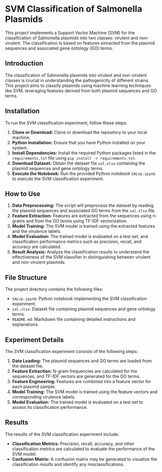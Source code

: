 # SVM Classification of Salmonella Plasmids

This project implements a Support Vector Machine (SVM) for the classification of Salmonella plasmids into two classes: virulent and non-virulent. The classification is based on features extracted from the plasmid sequences and associated gene ontology (GO) terms.

## Introduction

The classification of Salmonella plasmids into virulent and non-virulent classes is crucial in understanding the pathogenicity of different strains. This project aims to classify plasmids using machine learning techniques like SVM, leveraging features derived from both plasmid sequences and GO terms.

## Installation

To run the SVM classification experiment, follow these steps:

1. **Clone or Download:** Clone or download the repository to your local machine.
2. **Python Installation:** Ensure that you have Python installed on your system.
3. **Install Dependencies:** Install the required Python packages listed in the `requirements.txt` file using `pip install -r requirements.txt`.
4. **Download Dataset:** Obtain the dataset file `sal.xlsx` containing the plasmid sequences and gene ontology terms.
5. **Execute the Notebook:** Run the provided Python notebook `SALvp.ipynb` to execute the SVM classification experiment.

## How to Use

1. **Data Preprocessing:** The script will preprocess the dataset by reading the plasmid sequences and associated GO terms from the `sal.xlsx` file.
2. **Feature Extraction:** Features are extracted from the sequences using n-grams and from the GO terms using TF-IDF vectorization.
3. **Model Training:** The SVM model is trained using the extracted features and the virulence labels.
4. **Model Evaluation:** The trained model is evaluated on a test set, and classification performance metrics such as precision, recall, and accuracy are calculated.
5. **Result Analysis:** Analyze the classification results to understand the effectiveness of the SVM classifier in distinguishing between virulent and non-virulent plasmids.

## File Structure

The project directory contains the following files:

- `SALvp.ipynb`: Python notebook implementing the SVM classification experiment.
- `sal.xlsx`: Dataset file containing plasmid sequences and gene ontology terms.
- `README.md`: Markdown file containing detailed instructions and explanations.

## Experiment Details

The SVM classification experiment consists of the following steps:

1. **Data Loading:** The plasmid sequences and GO terms are loaded from the dataset file.
2. **Feature Extraction:** N-gram frequencies are calculated for the sequences, and TF-IDF vectors are generated for the GO terms.
3. **Feature Engineering:** Features are combined into a feature vector for each plasmid sample.
4. **Model Training:** The SVM model is trained using the feature vectors and corresponding virulence labels.
5. **Model Evaluation:** The trained model is evaluated on a test set to assess its classification performance.

## Results

The results of the SVM classification experiment include:

- **Classification Metrics:** Precision, recall, accuracy, and other classification metrics are calculated to evaluate the performance of the SVM model.
- **Confusion Matrix:** A confusion matrix may be generated to visualize the classification results and identify any misclassifications.


